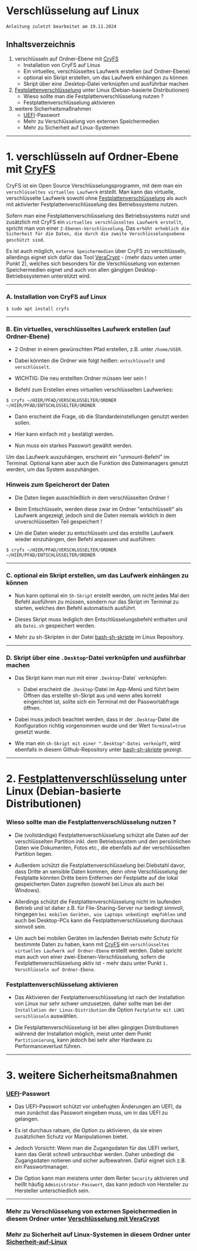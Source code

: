 # Verschlüsselung auf Linux

`Anleitung zuletzt bearbeitet am 19.11.2024`

## Inhaltsverzeichnis
1. verschlüsseln auf Ordner-Ebene mit [CryFS](https://www.cryfs.org)
    - Installation von CryFS auf Linux
    - Ein virtuelles, verschlüsseltes Laufwerk erstellen (auf Ordner-Ebene)
    - optional ein Skript erstellen, um das Laufwerk einhängen zu können
    - Skript über eine .Desktop-Datei verknüpfen und ausführbar machen
2. [Festplattenverschlüsselung](https://de.wikipedia.org/wiki/Festplattenverschl%C3%BCsselung) unter Linux (Debian-basierte Distributionen)
    - Wieso sollte man die Festplattenverschlüsselung nutzen ?
    - Festplattenverschlüsselung aktivieren
3. weitere Sicherheitsmaßnahmen
    - [UEFI](https://de.wikipedia.org/wiki/Unified_Extensible_Firmware_Interface)-Passwort
    - Mehr zu Verschlüsselung von externen Speichermedien
    - Mehr zu Sicherheit auf Linux-Systemen


------------------------------------------------------------------------------------------------


# 1. verschlüsseln auf Ordner-Ebene mit [CryFS](https://www.cryfs.org)


CryFS ist ein Open Source Verschlüsselungsprogramm, mit dem man ein `verschlüsseltes virtuelles Laufwerk` erstellt.
Man kann das virtuelle, verschlüsselte Laufwerk sowohl ohne [Festplattenverschlüsselung](https://de.wikipedia.org/wiki/Festplattenverschl%C3%BCsselung) als auch mit aktivierter Festplattenverschlüsselung des Betriebssystems nutzen.

Sofern man eine Festplattenverschlüsselung des Betriebssystems nutzt und zusätzlich mit CryFS ein `virtuelles verschlüsseltes Laufwerk erstellt`, spricht man von einer `2-Ebenen-Verschlüsselung`.
Das `erhöht erheblich die Sicherheit für die Daten, die durch die zweite Verschlüsselungsebene geschützt sind`.

Es ist auch möglich, `externe Speichermedien` über CryFS zu verschlüsseln, allerdings eignet sich dafür das Tool [VeraCrypt](https://veracrypt.fr/) - (mehr dazu unten unter Punkt 2), welches sich besonders für die Verschlüsselung von externen Speichermedien eignet und auch von allen gängigen Desktop-Betriebssystemen unterstützt wird.


------------------------------------------------------------------------------------------------


### A. Installation von CryFS auf Linux
```
$ sudo apt install cryfs
```


------------------------------------------------------------------------------------------------


### B. Ein virtuelles, verschlüsseltes Laufwerk erstellen (auf Ordner-Ebene)

- 2 Ordner in einem gewünschten Pfad erstellen, z.B. unter `/home/USER`.
- Dabei könnten die Ordner wie folgt heißen: `entschlüsselt` und `verschlüsselt`.
- WICHTIG: Die neu erstellten Ordner müssen leer sein !
	

- Befehl zum Erstellen eines virtuellen verschlüsselten Laufwerkes:
```
$ cryfs ~/HIER/PFAD/VERSCHLÜSSELTER/ORDNER ~/HIER/PFAD/ENTSCHLÜSSELTER/ORDNER
```

- Dann erscheint die Frage, ob die Standardeinstellungen genutzt werden sollen.
- Hier kann einfach mit `y` bestätigt werden.

- Nun muss ein starkes Passwort gewählt werden.

Um das Laufwerk auszuhängen, erscheint ein "unmount-Befehl" im Terminal.
Optional kann aber auch die Funktion des Dateimanagers genutzt werden, um das System auszuhängen.


### Hinweis zum Speicherort der Daten
- Die Daten liegen ausschließlich in dem verschlüsselten Ordner !
- Beim Entschlüsseln, werden diese zwar im Ordner "entschlüsselt" als Laufwerk angezeigt, jedoch sind die Daten niemals wirklich in dem unverschlüsselten Teil gespeichert !


- Um die Daten wieder zu entschlüsseln und das erstellte Laufwerk wieder einzuhängen, den Befehl anpassen und ausführen:
```
$ cryfs ~/HIER/PFAD/VERSCHLÜSSELTER/ORDNER ~/HIER/PFAD/ENTSCHLÜSSELTER/ORDNER
```


------------------------------------------------------------------------------------------------


### C. optional ein Skript erstellen, um das Laufwerk einhängen zu können

- Nun kann optional ein `Sh-Skript` erstellt werden, um nicht jedes Mal den Befehl ausführen zu müssen, sondern nur das Skript im Terminal zu starten, welches den Befehl automatisch ausführt.

- Dieses Skript muss lediglich den Entschlüsselungsbefehl enthalten und als `Datei.sh` gespeichert werden.

- Mehr zu sh-Skripten in der Datei [bash-sh-skripte](https://github.com/replay45/Linux-RaspberryPI-NextCloud/tree/main/linux) im Linux Repository.


------------------------------------------------------------------------------------------------


### D. Skript über eine `.Desktop`-Datei verknüpfen und ausführbar machen


- Das Skript kann man nun mit einer `.Desktop`-Datei` verknüpfen:
    - Dabei erscheint die `.Desktop`-Datei im App-Menü und führt beim Öffnen das erstellte sh-Skript aus und wenn alles korrekt eingerichtet ist, sollte sich ein Terminal mit der Passwortabfrage öffnen.


- Dabei muss jedoch beachtet werden, dass in der `.Desktop`-Datei die Konfiguration richtig vorgenommen wurde und der Wert `Terminal=true` gesetzt wurde.


- Wie man ein `sh-Skript mit einer ".Desktop"-Datei verknüpft`, wird ebenfalls in diesem Github-Repository unter [bash-sh-skripte](https://github.com/replay45/Linux-RaspberryPI-NextCloud/tree/main/linux) gezeigt.


------------------------------------------------------------------------------------------------


# 2. [Festplattenverschlüsselung](https://de.wikipedia.org/wiki/Festplattenverschl%C3%BCsselung) unter Linux (Debian-basierte Distributionen)


### Wieso sollte man die Festplattenverschlüsselung nutzen ?

- Die (vollständige) Festplattenverschlüsselung schützt alle Daten auf der verschlüsselten Partition inkl. dem Betriebssystem und den persönlichen Daten wie Dokumenten, Fotos etc., die ebenfalls auf der verschlüsselten Partition liegen.

- Außerdem schützt die Festplattenverschlüsselung bei Diebstahl davor, dass Dritte an sensible Daten kommen, denn ohne Verschlüsselung der Festplatte könnten Dritte beim Entfernen der Festplatte auf die lokal gespeicherten Daten zugreifen (sowohl bei Linux als auch bei Windows).

- Allerdings schützt die Festplattenverschlüsselung nicht im laufenden Betrieb und ist daher z.B. für File-Sharing-Server nur bedingt sinnvoll, hingegen `bei mobilen Geräten, wie Laptops unbedingt empfohlen` und auch bei Desktop-PCs kann die Festplattenverschlüsselung durchaus sinnvoll sein.

- Um auch bei mobilen Geräten im laufenden Betrieb mehr Schutz für bestimmte Daten zu haben, kann mit [CryFS](https://www.cryfs.org) ein `verschlüsseltes virtuelles Laufwerk auf Ordner-Ebene` erstellt werden. Dabei spricht man auch von einer zwei-Ebenen-Verschlüsselung, sofern die Festplattenverschlüsselung aktiv ist - mehr dazu unter Punkt `1. Verschlüsseln auf Ordner-Ebene`.



### Festplattenverschlüsselung aktivieren

- Das Aktivieren der Festplattenverschlüsselung ist nach der Installation von Linux nur sehr schwer umzusetzen, daher sollte man bei der `Installation der Linux-Distribution` die Option `Festplatte mit LUKS verschlüsseln` auswählen.

- Die Festplattenverschlüsselung ist bei allen gängigen Distributionen während der Installation möglich, meist unter dem Punkt `Partitionierung`, kann jedoch bei sehr alter Hardware zu Performanceverlust führen.


------------------------------------------------------------------------------------------------


# 3. weitere Sicherheitsmaßnahmen


### [UEFI](https://de.wikipedia.org/wiki/Unified_Extensible_Firmware_Interface)-Passwort

- Das UEFI-Passwort schützt vor unbefugten Änderungen am UEFI, da man zunächst das Passwort eingeben muss, um in das UEFI zu gelangen.

- Es ist durchaus ratsam, die Option zu aktivieren, da sie einen zusätzlichen Schutz vor Manipulationen bietet.

- Jedoch Vorsicht: Wenn man die Zugangsdaten für das UEFI verliert, kann das Gerät schnell unbrauchbar werden. Daher unbedingt die Zugangsdaten notieren und sicher aufbewahren. Dafür eignet sich z.B. ein Passwortmanager.

- Die Option kann man meistens unter dem Reiter `Security` aktivieren und heißt häufig `Administrator-Passwort`, das kann jedoch von Hersteller zu Hersteller unterschiedlich sein.


------------------------------------------------------------------------------------------------


### Mehr zu Verschlüsselung von externen Speichermedien in diesem Ordner unter [Verschlüsselung mit VeraCrypt](https://github.com/replay45/Linux-RaspberryPI-NextCloud/tree/main/linux)


### Mehr zu Sicherheit auf Linux-Systemen in diesem Ordner unter [Sicherheit-auf-Linux](https://github.com/replay45/Linux-RaspberryPI-NextCloud/tree/main/linux)
